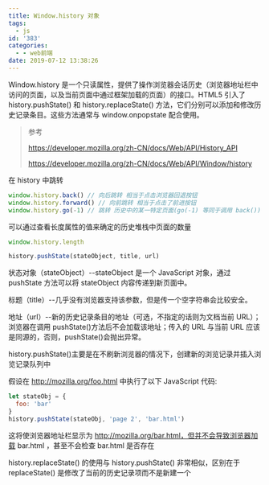 ```yaml
---
title: Window.history 对象
tags:
  - js
id: '383'
categories:
  - - web前端
date: 2019-07-12 13:38:26
---
```


Window.history 是一个只读属性，提供了操作浏览器会话历史（浏览器地址栏中访问的页面，以及当前页面中通过框架加载的页面）的接口。HTML5 引入了 history.pushState() 和 history.replaceState() 方法，它们分别可以添加和修改历史记录条目。这些方法通常与 window.onpopstate 配合使用。

> 参考
>
> https://developer.mozilla.org/zh-CN/docs/Web/API/History_API
>
> https://developer.mozilla.org/zh-CN/docs/Web/API/Window/history

在 history 中跳转

```js
window.history.back() // 向后跳转 相当于点击浏览器回退按钮
window.history.forward() // 向前跳转 相当于点击了前进按钮
window.history.go(-1) // 跳转 历史中的某一特定页面(go(-1) 等同于调用 back())
```

可以通过查看长度属性的值来确定的历史堆栈中页面的数量

```js
window.history.length
```

```js
history.pushState(stateObject, title, url)
```

状态对象（stateObject）--stateObject 是一个 JavaScript 对象，通过 pushState 方法可以将 stateObject 内容传递到新页面中。

标题（title）--几乎没有浏览器支持该参数，但是传一个空字符串会比较安全。

地址（url）--新的历史记录条目的地址（可选，不指定的话则为文档当前 URL）；浏览器在调用 pushState()方法后不会加载该地址；传入的 URL 与当前 URL 应该是同源的，否则，pushState()会抛出异常。

history.pushState()主要是在不刷新浏览器的情况下，创建新的浏览记录并插入浏览记录队列中

假设在 http://mozilla.org/foo.html 中执行了以下 JavaScript 代码:

```js
let stateObj = {
  foo: 'bar'
}
history.pushState(stateObj, 'page 2', 'bar.html')
```

这将使浏览器地址栏显示为 http://mozilla.org/bar.html，但并不会导致浏览器加载 bar.html ，甚至不会检查 bar.html 是否存在

history.replaceState() 的使用与 history.pushState() 非常相似，区别在于 replaceState() 是修改了当前的历史记录项而不是新建一个

